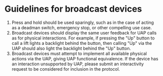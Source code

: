 # Guidelines for broadcast devices

1. Press and hold should be used sparingly, such as in the case of acting as a deadman switch, emergency stop, or other compelling use case.
2. Broadcast devices should display the same user feedback for UAP calls as for physical interactions. For example, if pressing the "Up" button to call a lift lights a backlight behind the button, then calling "Up" via the UAP should also light the backlight behind the "Up" button.
3. Broadcast devices must attempt to implement all available physical actions via the UAP, giving UAP functional equivalence. If the device has an interaction unsupported by UAP, please submit an interactivity request to be considered for inclusion in the protocol.
